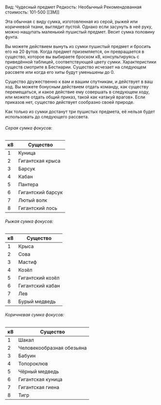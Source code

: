 Вид: Чудесный предмет
Редкость: Необычный
Рекомендованная стоимость: 101-500 [[ЗМ]]

Эта обычная с виду сумка, изготовленная из серой, рыжей или коричневой ткани, выглядит пустой. Однако если засунуть в неё руку, можно нащупать маленький пушистый предмет. Весит сумка половину фунта.

Вы можете действием вынуть из сумки пушистый предмет и бросить его на 20 футов. Когда предмет приземляется, он превращается в существо, которое вы выбираете броском к8, консультируясь с приведённой таблицей, соответствующей цвету сумки. Характеристики существ смотрите в Бестиарии. Существо исчезает на следующем рассвете или когда его хиты будут уменьшены до 0.

Существо дружественно к вам и вашим спутникам, и действует в ваш ход. Вы можете бонусным действием отдать команду, как существу перемещаться, и какое действие ему совершать в следующем ходу, или можете отдать общий приказ, такой как «атакуй врагов». Если приказов нет, существо действует сообразно своей природе.

Как только из сумки достанут три пушистых предмета, её нельзя будет использовать до следующего рассвета.

###### Серая сумка фокусов:

| к8  | Существо          |
| --- | ----------------- |
| 1   | Куница            |
| 2   | Гигантская крыса  |
| 3   | Барсук            |
| 4   | Кабан             |
| 5   | Пантера           |
| 6   | Гигантский барсук |
| 7   | Лютый волк        |
| 8   | Гигантский лось   |

###### Рыжая сумка фокусов:

| к8  | Существо         |
| --- | ---------------- |
| 1   | Крыса            |
| 2   | Сова             |
| 3   | Мастиф           |
| 4   | Козёл            |
| 5   | Гигантский козёл |
| 6   | Гигантский кабан |
| 7   | Лев              |
| 8   | Бурый медведь    |

###### Коричневая сумка фокусов:

| к8  | Существо                  |
| --- | ------------------------- |
| 1   | Шакал                     |
| 2   | Человекообразная обезьяна |
| 3   | Бабуин                    |
| 4   | Топороклюв                |
| 5   | Чёрный медведь            |
| 6   | Гигантская куница         |
| 7   | Гигантская гиена          |
| 8   | Тигр                      |
